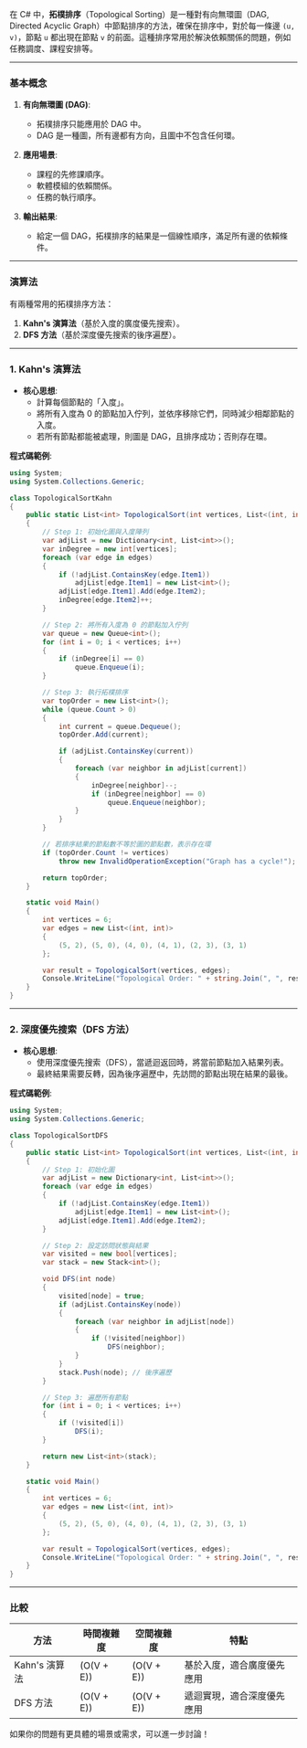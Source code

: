 在 C# 中，**拓樸排序**（Topological Sorting）是一種對有向無環圖（DAG, Directed Acyclic Graph）中節點排序的方法，確保在排序中，對於每一條邊 `(u, v)`，節點 `u` 都出現在節點 `v` 的前面。這種排序常用於解決依賴關係的問題，例如任務調度、課程安排等。

---

### 基本概念
1. **有向無環圖 (DAG)**:
   - 拓樸排序只能應用於 DAG 中。
   - DAG 是一種圖，所有邊都有方向，且圖中不包含任何環。

2. **應用場景**:
   - 課程的先修課順序。
   - 軟體模組的依賴關係。
   - 任務的執行順序。

3. **輸出結果**:
   - 給定一個 DAG，拓樸排序的結果是一個線性順序，滿足所有邊的依賴條件。

---

### 演算法
有兩種常用的拓樸排序方法：
1. **Kahn's 演算法**（基於入度的廣度優先搜索）。
2. **DFS 方法**（基於深度優先搜索的後序遍歷）。

---

### 1. Kahn's 演算法
- **核心思想**:
  - 計算每個節點的「入度」。
  - 將所有入度為 0 的節點加入佇列，並依序移除它們，同時減少相鄰節點的入度。
  - 若所有節點都能被處理，則圖是 DAG，且排序成功；否則存在環。

**程式碼範例**:
```csharp
using System;
using System.Collections.Generic;

class TopologicalSortKahn
{
    public static List<int> TopologicalSort(int vertices, List<(int, int)> edges)
    {
        // Step 1: 初始化圖與入度陣列
        var adjList = new Dictionary<int, List<int>>();
        var inDegree = new int[vertices];
        foreach (var edge in edges)
        {
            if (!adjList.ContainsKey(edge.Item1))
                adjList[edge.Item1] = new List<int>();
            adjList[edge.Item1].Add(edge.Item2);
            inDegree[edge.Item2]++;
        }

        // Step 2: 將所有入度為 0 的節點加入佇列
        var queue = new Queue<int>();
        for (int i = 0; i < vertices; i++)
        {
            if (inDegree[i] == 0)
                queue.Enqueue(i);
        }

        // Step 3: 執行拓樸排序
        var topOrder = new List<int>();
        while (queue.Count > 0)
        {
            int current = queue.Dequeue();
            topOrder.Add(current);

            if (adjList.ContainsKey(current))
            {
                foreach (var neighbor in adjList[current])
                {
                    inDegree[neighbor]--;
                    if (inDegree[neighbor] == 0)
                        queue.Enqueue(neighbor);
                }
            }
        }

        // 若排序結果的節點數不等於圖的節點數，表示存在環
        if (topOrder.Count != vertices)
            throw new InvalidOperationException("Graph has a cycle!");

        return topOrder;
    }

    static void Main()
    {
        int vertices = 6;
        var edges = new List<(int, int)>
        {
            (5, 2), (5, 0), (4, 0), (4, 1), (2, 3), (3, 1)
        };

        var result = TopologicalSort(vertices, edges);
        Console.WriteLine("Topological Order: " + string.Join(", ", result));
    }
}
```

---

### 2. 深度優先搜索（DFS 方法）
- **核心思想**:
  - 使用深度優先搜索（DFS），當遞迴返回時，將當前節點加入結果列表。
  - 最終結果需要反轉，因為後序遍歷中，先訪問的節點出現在結果的最後。

**程式碼範例**:
```csharp
using System;
using System.Collections.Generic;

class TopologicalSortDFS
{
    public static List<int> TopologicalSort(int vertices, List<(int, int)> edges)
    {
        // Step 1: 初始化圖
        var adjList = new Dictionary<int, List<int>>();
        foreach (var edge in edges)
        {
            if (!adjList.ContainsKey(edge.Item1))
                adjList[edge.Item1] = new List<int>();
            adjList[edge.Item1].Add(edge.Item2);
        }

        // Step 2: 設定訪問狀態與結果
        var visited = new bool[vertices];
        var stack = new Stack<int>();

        void DFS(int node)
        {
            visited[node] = true;
            if (adjList.ContainsKey(node))
            {
                foreach (var neighbor in adjList[node])
                {
                    if (!visited[neighbor])
                        DFS(neighbor);
                }
            }
            stack.Push(node); // 後序遍歷
        }

        // Step 3: 遍歷所有節點
        for (int i = 0; i < vertices; i++)
        {
            if (!visited[i])
                DFS(i);
        }

        return new List<int>(stack);
    }

    static void Main()
    {
        int vertices = 6;
        var edges = new List<(int, int)>
        {
            (5, 2), (5, 0), (4, 0), (4, 1), (2, 3), (3, 1)
        };

        var result = TopologicalSort(vertices, edges);
        Console.WriteLine("Topological Order: " + string.Join(", ", result));
    }
}
```

---

### 比較
| 方法            | 時間複雜度 | 空間複雜度 | 特點                          |
|-----------------|------------|------------|-------------------------------|
| Kahn's 演算法  | \(O(V + E)\) | \(O(V + E)\) | 基於入度，適合廣度優先應用   |
| DFS 方法       | \(O(V + E)\) | \(O(V + E)\) | 遞迴實現，適合深度優先應用   |

如果你的問題有更具體的場景或需求，可以進一步討論！